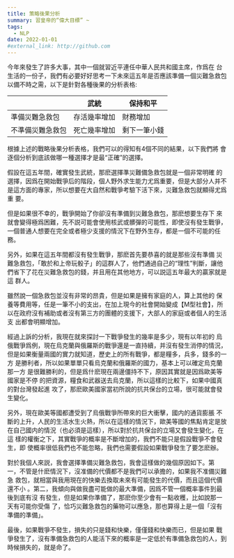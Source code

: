 ```yaml
---
title: 策略後果分析
summary: 習皇帝的“偉大目標” ~
tags:
  - NLP
date: 2022-01-01
#external_link: http://github.com
---
```


<!------>



今年來發生了許多大事，其中一個就習近平連任中華人民共和國主席，作爲在
台生活的一份子，我們有必要好好思考一下未來這五年是否應該準備一個災難急救包
以備不時之需，以下是針對各種後果的分析表格:

|       | 武統 | 保持和平 |
|-----|----|----|
| 準備災難急救包 | 存活幾率增加 | 財務增加 |
| 不準備災難急救包 | 死亡幾率增加 | 剩下一筆小錢 |

根據上述的戰略後果分析表格，我們可以的得知有4個不同的結果，以下我們將
會逐個分析到底該做哪一種選擇才是最“正確”的選擇。

假設在這五年間，確實發生武統，那麽選擇準災難備急救包就是一個非常明確
的選擇，因爲在開始戰爭后的階段，個人野外求生能力尤爲重要，但是大部分人并不
是這方面的專家，所以想要在大自然和戰爭考驗下活下來，災難急救包就顯得尤爲重
要。

但是如果很不幸的，戰爭開始了你卻沒有準備到災難急救包，那麽想要生存下
來就會變得極爲困難，先不説可能會使用核武或髒彈的可能性，即使沒有發生戰爭，
一個普通人想要在完全或者極少支援的情況下在野外生存，都是一個不可能的任務。

另外，如果在這五年間都沒有發生戰爭，那麽首先要恭喜的就是那些沒有準備
災難急救包，「敢於和上帝玩骰子」的這群人了，他們通過自己的“理性”判斷，讓他
們省下了花在災難急救包的錢，并且用在其他地方，可以説這五年最大的贏家就是這
群人。

雖然說一個急救包並沒有非常的昂貴，但是如果是擁有家庭的人，算上其他的
保養等費用等，任是一筆不小的支出，在加上現今的社會開始變成【M型社會】，所
以在政府沒有補助或者沒有第三方的團體的支援下，大部人的家庭或者個人的生活支
出都會明顯增加。

經過上訴的分析，我現在就來探討一下戰爭發生的幾率是多少，現有以年初的
烏俄戰爭爲例，現在烏克蘭與俄羅斯的戰爭還是一直持續，并沒有發生消停的情況，
但是如果衡量兩國的實力就知道，歷史上的所有戰爭，都是糧多，兵多，錢多的一方
是勝利者，所以如果單單只看烏克蘭和俄羅斯的國力，基本上可以確定烏克蘭那一方
是很難勝利的，但是爲什麽現在兩邊僵持不下，原因其實就是因爲歐美等國家是不停
的把資源，糧食和武器送去烏克蘭，所以這樣的比較下，如果中國真的對台灣發起進
攻了，那麽歐美國家當初所說的抗共保台的立場，很可能就會發生變化。

另外，現在歐美等國都遭受到了烏俄戰爭所帶來的巨大衝擊，國内的通貨膨脹
不斷的上升，人民的生活水生火熱，所以在這樣的情況下，歐美等國的焦點肯定是放
在自己國内的情況（也必須是這樣），所以對於抗共保台的立場又會發生變化，在這
樣的權衡之下，其實戰爭的概率是不斷增加的，我們不能只是假設戰爭不會發生，即
使概率很低我們也不能忽略，我們也需要假設如果戰爭發生了要怎麽辦。

對於我個人來説，我會選擇準備災難急救包，我會這樣做的幾個原因如下。第
一，不管是什麽情況下，沒准備的代價都不是我們可以承擔的，如果我不准備災難急
救包，就相當與我用現在的快樂去換取未來有可能發生的代價，而且這個代價還不小
。第二，我傾向與做我盡可能做的最大準備，因爲不管一個概率事件到最後到底有沒
有發生，但是如果你準備了，那麽你至少會有一點收穫，比如說那一天有可能你受傷
了，恰巧災難急救包的藥物可以應急，那也算得上是一個「沒有準備的準備」。

最後，如果戰爭不發生，損失的只是錢和快樂，僅僅錢和快樂而已，但是如果
戰爭發生了，沒有準備急救包的人能活下來的概率是一定低於有準備急救包的人，到
時候損失的，就是命了。
